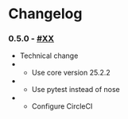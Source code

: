 # Changelog

### 0.5.0 - [#XX](https://github.com/openfisca/openfisca-cote-d-ivoire/pull/XX)

* Technical change
*  - Use core version 25.2.2
*  - Use pytest instead of nose
*  - Configure CircleCI
